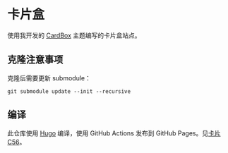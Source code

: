 卡片盒
======

使用我开发的 [CardBox](../HUGO-CardBox) 主题编写的卡片盒站点。

克隆注意事项
----------

克隆后需要更新 submodule：

```shell
git submodule update --init --recursive
```

编译
----

此仓库使用 [Hugo](https://gohugo.io) 编译，使用 GitHub Actions 发布到 GitHub Pages。见[卡片 C56](content/C56.md)。